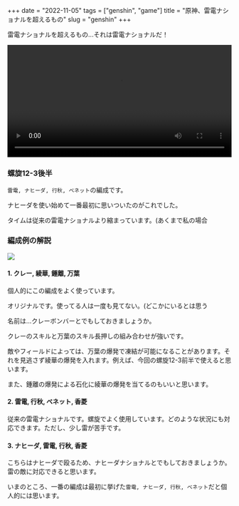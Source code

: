 +++
date = "2022-11-05"
tags = ["genshin", "game"]
title = "原神、雷電ナショナルを超えるもの"
slug = "genshin"
+++

雷電ナショナルを超えるもの...それは雷電ナショナルだ！

<video controls style="width:100%;"><source src="https://raw.githubusercontent.com/syui/img/master/movie/genshin_nahida_battle_02.mp4"></video>

### 螺旋12-3後半

`雷電, ナヒーダ, 行秋, ベネット`の編成です。

ナヒーダを使い始めて一番最初に思いついたのがこれでした。

タイムは従来の雷電ナショナルより縮まっています。(あくまで私の場合

### 編成例の解説

![](/games/genshin/genshin_20221105_0001.png)

#### 1. クレー, 綾華, 鍾離, 万葉

個人的にこの編成をよく使っています。

オリジナルです。使ってる人は一度も見てない。(どこかにいるとは思う

名前は...クレーボンバーとでもしておきましょうか。

クレーのスキルと万葉のスキル長押しの組み合わせが強いです。

敵やフィールドによっては、万葉の爆発で凍結が可能になることがあります。それを見逃さず綾華の爆発を入れます。例えば、今回の螺旋12-3前半で使えると思います。

また、鍾離の爆発による石化に綾華の爆発を当てるのもいいと思います。

#### 2. 雷電, 行秋, ベネット, 香菱

従来の雷電ナショナルです。螺旋でよく使用しています。どのような状況にも対応できます。ただし、少し雷が苦手です。

#### 3. ナヒーダ, 雷電, 行秋, 香菱

こちらはナヒーダで殴るため、ナヒーダナショナルとでもしておきましょうか。雷の敵に対応できると思います。

いまのところ、一番の編成は最初に挙げた`雷電, ナヒーダ, 行秋, ベネット`だと個人的には思います。
